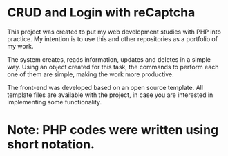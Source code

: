 # CRUD and Login with reCaptcha
This project was created to put my web development studies with PHP into practice.
My intention is to use this and other repositories as a portfolio of my work.

The system creates, reads information, updates and deletes in a simple way. Using an object created for this task, the commands to perform each one of them are simple, making the work more productive.

The front-end was developed based on an open source template. All template files are available with the project, in case you are interested in implementing some functionality.
# Note: PHP codes were written using short notation. #
